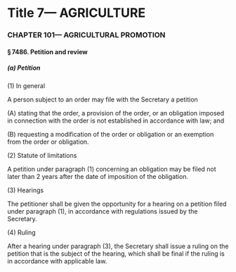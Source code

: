 
# Title 7— AGRICULTURE
### CHAPTER 101— AGRICULTURAL PROMOTION
#### § 7486. Petition and review
##### (a) Petition

(1) In general

A person subject to an order may file with the Secretary a petition

(A) stating that the order, a provision of the order, or an obligation imposed in connection with the order is not established in accordance with law; and

(B) requesting a modification of the order or obligation or an exemption from the order or obligation.

(2) Statute of limitations

A petition under paragraph (1) concerning an obligation may be filed not later than 2 years after the date of imposition of the obligation.

(3) Hearings

The petitioner shall be given the opportunity for a hearing on a petition filed under paragraph (1), in accordance with regulations issued by the Secretary.

(4) Ruling

After a hearing under paragraph (3), the Secretary shall issue a ruling on the petition that is the subject of the hearing, which shall be final if the ruling is in accordance with applicable law.
